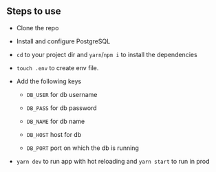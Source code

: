 ## Steps to use

* Clone the repo

* Install and configure PostgreSQL

* `cd` to your project dir and `yarn`/`npm i` to install the dependencies

* `touch .env` to create env file.

* Add the following keys
    
    * `DB_USER` for db username

    * `DB_PASS` for db password

    * `DB_NAME` for db name

    * `DB_HOST` host for db
    
    * `DB_PORT` port on which the db is running

* `yarn dev` to run app with hot reloading and `yarn start` to run in prod
